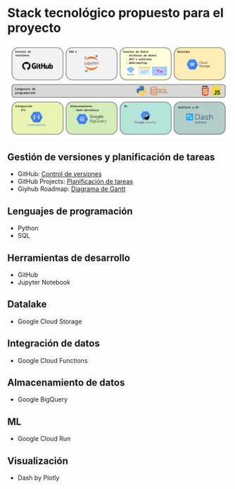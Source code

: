 # Stack tecnológico propuesto para el proyecto

![Imagen usuario](/assets/img/nyc_taxi_tech_stack.jpg)

## Gestión de versiones y planificación de tareas

- GitHub: [Control de versiones](https://github.com/Luis-Munoz/nyc_taxi_project)
- GitHub Projects: [Planificación de tareas](https://github.com/users/lmunozm1702/projects/12/views/1)
- Giyhub Roadmap: [Diagrama de Gantt](https://github.com/users/lmunozm1702/projects/12/views/4)

## Lenguajes de programación

- Python
- SQL

## Herramientas de desarrollo

- GitHub
- Jupyter Notebook

## Datalake

- Google Cloud Storage

## Integración de datos

- Google Cloud Functions

## Almacenamiento de datos

- Google BigQuery

## ML

- Google Cloud Run

## Visualización

- Dash by Plotly
